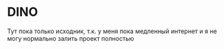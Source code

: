 # DINO
Тут пока только исходник, т.к. у меня пока медленный интернет и я не могу нормально залить проект полностью

